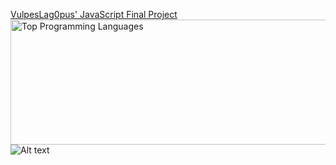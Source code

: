 [VulpesLag0pus' JavaScript Final Project](https://github.com/VulpesLag0pus/JavaScript-Final-Project)
<img src="https://github-readme-stats.vercel.app/api/top-langs/?username=VulpesLag0pus&theme=tokyonight" width="600" height="200" alt="Top Programming Languages">
![Alt text](https://spotify-recently-played-readme.vercel.app/api?user=pxxmde9a2f3dsazlk47r523dc)
